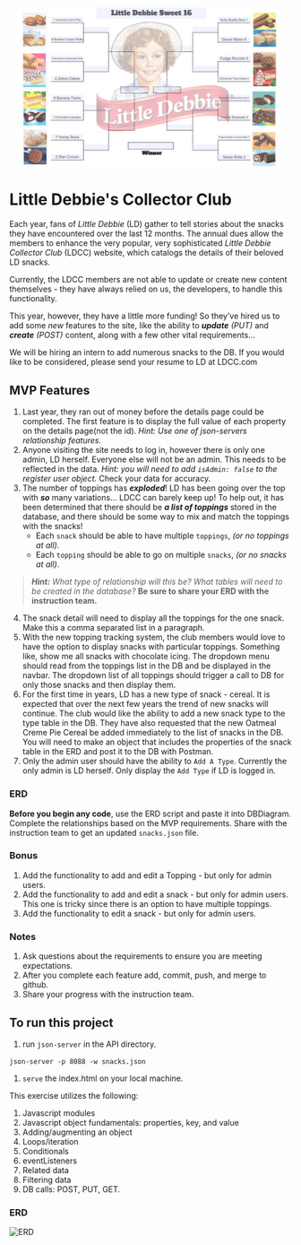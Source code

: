 ![LDCC](images/ldBracket.jpg)
# Little Debbie's Collector Club

Each year, fans of _Little Debbie_ (LD) gather to tell stories about the snacks they have encountered over the last 12 months. The annual dues allow the members to enhance the very popular, very sophisticated _Little Debbie Collector Club_ (LDCC) website, which catalogs the details of their beloved LD snacks.

Currently, the LDCC members are not able to update or create new content themselves - they have always relied on us, the developers, to handle this functionality.

This year, however, they have a little more funding! So they’ve hired us to add some _new_ features to the site, like the ability to ***update*** _(PUT)_ and ***create*** _(POST)_ content, along with a few other vital requirements...

We will be hiring an intern to add numerous snacks to the DB. If you would like to be considered, please send your resume to LD at LDCC.com


## MVP Features

1. Last year, they ran out of money before the details page could be completed. The first feature is to display the full value of each property on the details page(not the id). *Hint: Use one of json-servers relationship features.*
1. Anyone visiting the site needs to log in, however there is only one admin, LD herself. Everyone else will not be an admin. This needs to be reflected in the data. *Hint: you will need to add `isAdmin: false` to the register user object.* Check your data for accuracy. 
1. The number of toppings has ***exploded***! LD has been going over the top with ***so*** many variations... LDCC can barely keep up! To help out, it has been determined that there should be ***a list of toppings*** stored in the database, and there should be some way to mix and match the toppings with the snacks!
    - Each `snack` should be able to have multiple `toppings`, _(or no toppings at all)_.
    - Each `topping` should be able to go on multiple `snacks`, _(or no snacks at all)_.
> _**Hint:**_
> _What type of relationship will this be?_
> _What tables will need to be created in the database?_
> **Be sure to share your ERD with the instruction team.**
4. The snack detail will need to display all the toppings for the one snack. Make this a comma separated list in a paragraph.
1. With the new topping tracking system, the club members would love to have the option to display snacks with particular toppings. Something like, show me all snacks with chocolate icing. The dropdown menu should read from the toppings list in the DB and be displayed in the navbar. The dropdown list of all toppings should trigger a call to DB for only those snacks and then display them.
1. For the first time in years, LD has a new type of snack - cereal. It is expected that over the next few years the trend of new snacks will continue. The club would like the ability to add a new snack type to the type table in the DB. They have also requested that the new Oatmeal Creme Pie Cereal be added immediately to the list of snacks in the DB. You will need to make an object that includes the properties of the snack table in the ERD and post it to the DB with Postman.
1. Only the admin user should have the ability to `Add A Type`. Currently the only admin is LD herself. Only display the `Add Type` if LD is logged in.

### ERD
**Before you begin any code**, use the ERD script and paste it into DBDiagram. Complete the relationships based on the MVP requirements. Share with the instruction team to get an updated `snacks.json` file.

### Bonus
1. Add the functionality to add and edit a Topping - but only for admin users.
1. Add the functionality to add and edit a snack - but only for admin users. This one is tricky since there is an option to have multiple toppings.
1. Add the functionality to edit a snack - but only for admin users. 

### Notes
1. Ask questions about the requirements to ensure you are meeting expectations.
1. After you complete each feature add, commit, push, and merge to github.
1. Share your progress with the instruction team.

## To run this project
1. run `json-server` in the API directory.
```
json-server -p 8088 -w snacks.json
```
1. `serve` the index.html on your local machine.


This exercise utilizes the following:
1. Javascript modules
1. Javascript object fundamentals: properties, key, and value
1. Adding/augmenting an object
1. Loops/iteration
1. Conditionals
1. eventListeners
1. Related data
1. Filtering data
1. DB calls: POST, PUT, GET.

### ERD
![ERD](https://user-images.githubusercontent.com/76709907/112687717-e2916880-8e45-11eb-9ed0-631ce3b9aa59.png)

